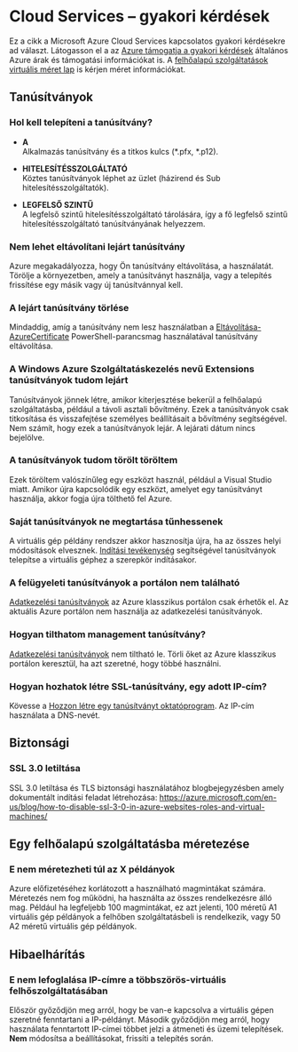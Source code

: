 <properties
    pageTitle="Felhőalapú szolgáltatások – gyakori kérdések |} Microsoft Azure"
    description="Gyakori kérdések a a Cloud Services."
    services="cloud-services"
    documentationCenter=""
    authors="Thraka"
    manager="timlt"
    editor=""/>

<tags
    ms.service="cloud-services"
    ms.workload="tbd"
    ms.tgt_pltfrm="na"
    ms.devlang="na"
    ms.topic="article"
    ms.date="08/19/2016"
    ms.author="adegeo"/>

# <a name="cloud-services-faq"></a>Cloud Services – gyakori kérdések
Ez a cikk a Microsoft Azure Cloud Services kapcsolatos gyakori kérdésekre ad választ. Látogasson el a az [Azure támogatja a gyakori kérdések](http://go.microsoft.com/fwlink/?LinkID=185083) általános Azure árak és támogatási információkat is. A [felhőalapú szolgáltatások virtuális méret lap](cloud-services-sizes-specs.md) is kérjen méret információkat.

## <a name="certificates"></a>Tanúsítványok

### <a name="where-should-i-install-my-certificate"></a>Hol kell telepíteni a tanúsítvány?

- **A**  
Alkalmazás tanúsítvány és a titkos kulcs (\*.pfx, \*.p12).

- **HITELESÍTÉSSZOLGÁLTATÓ**  
Köztes tanúsítványok léphet az üzlet (házirend és Sub hitelesítésszolgáltatók).

- **LEGFELSŐ SZINTŰ**  
A legfelső szintű hitelesítésszolgáltató tárolására, így a fő legfelső szintű hitelesítésszolgáltató tanúsítványának helyezzem.

### <a name="i-cant-remove-expired-certificate"></a>Nem lehet eltávolítani lejárt tanúsítvány

Azure megakadályozza, hogy Ön tanúsítvány eltávolítása, a használatát. Törölje a környezetben, amely a tanúsítványt használja, vagy a telepítés frissítése egy másik vagy új tanúsítvánnyal kell.

### <a name="delete-an-expired-certificate"></a>A lejárt tanúsítvány törlése

Mindaddig, amíg a tanúsítvány nem lesz használatban a [Eltávolítása-AzureCertificate](https://msdn.microsoft.com/library/azure/mt589145.aspx) PowerShell-parancsmag használatával tanúsítvány eltávolítása.

### <a name="i-have-expired-certificates-named-windows-azure-service-management-for-extensions"></a>A Windows Azure Szolgáltatáskezelés nevű Extensions tanúsítványok tudom lejárt

Tanúsítványok jönnek létre, amikor kiterjesztése bekerül a felhőalapú szolgáltatásba, például a távoli asztali bővítmény. Ezek a tanúsítványok csak titkosítása és visszafejtése személyes beállításait a bővítmény segítségével. Nem számít, hogy ezek a tanúsítványok lejár. A lejárati dátum nincs bejelölve.

### <a name="certificates-i-have-deleted-keep-reappearing"></a>A tanúsítványok tudom törölt töröltem

Ezek töröltem valószínűleg egy eszközt használ, például a Visual Studio miatt. Amikor újra kapcsolódik egy eszközt, amelyet egy tanúsítványt használja, akkor fogja újra tölthető fel Azure.

### <a name="my-certificates-keep-disappearing"></a>Saját tanúsítványok ne megtartása tűnhessenek

A virtuális gép példány rendszer akkor hasznosítja újra, ha az összes helyi módosítások elvesznek. [Indítási tevékenység](cloud-services-startup-tasks.md) segítségével tanúsítványok telepítse a virtuális géphez a szerepkör indításakor.

### <a name="i-cannot-find-my-management-certificates-in-the-portal"></a>A felügyeleti tanúsítványok a portálon nem található

[Adatkezelési tanúsítványok](..\azure-api-management-certs.md) az Azure klasszikus portálon csak érhetők el. Az aktuális Azure portálon nem használja az adatkezelési tanúsítványok. 

### <a name="how-can-i-disable-a-management-certificate"></a>Hogyan tilthatom management tanúsítvány?

[Adatkezelési tanúsítványok](..\azure-api-management-certs.md) nem tiltható le. Törli őket az Azure klasszikus portálon keresztül, ha azt szeretné, hogy többé használni.

### <a name="how-do-i-create-an-ssl-certificate-for-a-specific-ip-address"></a>Hogyan hozhatok létre SSL-tanúsítvány, egy adott IP-cím?

Kövesse a [Hozzon létre egy tanúsítványt oktatóprogram](cloud-services-certs-create.md). Az IP-cím használata a DNS-nevét.

## <a name="security"></a>Biztonsági

### <a name="disable-ssl-30"></a>SSL 3.0 letiltása

SSL 3.0 letiltása és TLS biztonsági használatához blogbejegyzésben amely dokumentált indítási feladat létrehozása: https://azure.microsoft.com/en-us/blog/how-to-disable-ssl-3-0-in-azure-websites-roles-and-virtual-machines/

## <a name="scale-a-cloud-service"></a>Egy felhőalapú szolgáltatásba méretezése

### <a name="i-cannot-scale-beyond-x-instances"></a>E nem méretezheti túl az X példányok

Azure előfizetéséhez korlátozott a használható magmintákat számára. Méretezés nem fog működni, ha használta az összes rendelkezésre álló mag. Például ha legfeljebb 100 magmintákat, ez azt jelenti, 100 méretű A1 virtuális gép példányok a felhőben szolgáltatásbeli is rendelkezik, vagy 50 A2 méretű virtuális gép példányok.

## <a name="troubleshooting"></a>Hibaelhárítás

### <a name="i-cant-reserve-an-ip-in-a-multi-vip-cloud-service"></a>E nem lefoglalása IP-címre a többszörös-virtuális felhőszolgáltatásában

Először győződjön meg arról, hogy be van-e kapcsolva a virtuális gépen szeretné fenntartani a IP-példányt. Második győződjön meg arról, hogy használata fenntartott IP-címei többet jelzi a átmeneti és üzemi telepítések. **Nem** módosítsa a beállításokat, frissíti a telepítés során.

